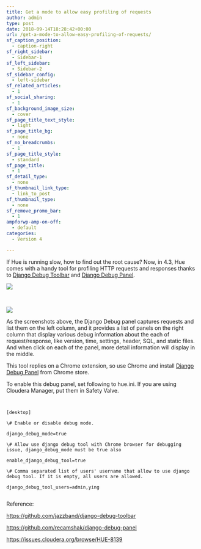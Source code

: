 ```yaml
---
title: Get a mode to allow easy profiling of requests
author: admin
type: post
date: 2018-09-14T18:28:42+00:00
url: /get-a-mode-to-allow-easy-profiling-of-requests/
sf_caption_position:
  - caption-right
sf_right_sidebar:
  - Sidebar-1
sf_left_sidebar:
  - Sidebar-2
sf_sidebar_config:
  - left-sidebar
sf_related_articles:
  - 1
sf_social_sharing:
  - 1
sf_background_image_size:
  - cover
sf_page_title_text_style:
  - light
sf_page_title_bg:
  - none
sf_no_breadcrumbs:
  - 1
sf_page_title_style:
  - standard
sf_page_title:
  - 1
sf_detail_type:
  - none
sf_thumbnail_link_type:
  - link_to_post
sf_thumbnail_type:
  - none
sf_remove_promo_bar:
  - 1
ampforwp-amp-on-off:
  - default
categories:
  - Version 4

---
```

<span style="font-weight: 400;">If Hue is running slow, how to find out the root cause? Now, in 4.3, Hue comes with a handy tool for profiling HTTP requests and responses thanks to </span>[<span style="font-weight: 400;">Django Debug Toolbar</span>][1] <span style="font-weight: 400;">and </span>[<span style="font-weight: 400;">Django Debug Panel</span>][2]<span style="font-weight: 400;">.</span>

<img class="" /><img class="" /><img class="" />[<img class="aligncenter wp-image-5551" src="https://cdn.gethue.com/uploads/2018/09/image1.png"/>][3]

&nbsp;

[<img class="aligncenter wp-image-5552" src="https://cdn.gethue.com/uploads/2018/09/image2.png"/>][4]

<span style="font-weight: 400;">As the screenshots above, the Django Debug panel captures requests and list them on the left column, and it provides a list of panels on the right column that display various debug information about the each of request/response, like version, time, settings, header, SQL, and static files. And when click on each of the panel, more detail information will display in the middle.</span>

<span style="font-weight: 400;">This tool replies on a Chrome extension, so use Chrome and install </span>[<span style="font-weight: 400;">Django Debug Panel</span>][5] <span style="font-weight: 400;">from Chrome store.</span>

<span style="font-weight: 400;">To enable this debug panel, set following to hue.ini. If you are using Cloudera Manager, put them in Safety Valve.</span>

<pre><code class="bash">

[desktop]

\# Enable or disable debug mode.

django_debug_mode=true

\# Allow use django debug tool with Chrome browser for debugging issue, django_debug_mode must be true also

enable_django_debug_tool=true

\# Comma separated list of users' username that allow to use django debug tool. If it is empty, all users are allowed.

django_debug_tool_users=admin,ying

</code></pre>

Reference:

[<span style="font-weight: 400;">https://github.com/jazzband/django-debug-toolbar</span>][1]

[<span style="font-weight: 400;">https://github.com/recamshak/django-debug-panel</span>][2]

[<span style="font-weight: 400;">https://issues.cloudera.org/browse/HUE-8139</span>][6]

 [1]: https://github.com/jazzband/django-debug-toolbar
 [2]: https://github.com/recamshak/django-debug-panel
 [3]: https://cdn.gethue.com/uploads/2018/09/image1.png
 [4]: https://cdn.gethue.com/uploads/2018/09/image2.png
 [5]: https://chrome.google.com/webstore/detail/django-debug-panel/nbiajhhibgfgkjegbnflpdccejocmbbn
 [6]: https://issues.cloudera.org/browse/HUE-8139
